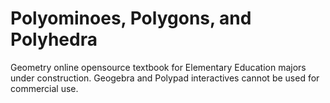 # Polyominoes, Polygons, and Polyhedra

Geometry online opensource textbook for Elementary Education majors under construction. Geogebra and Polypad interactives cannot be used for commercial use.

<!--Visit <https://pretextbook.org/documentation.html> to learn more.-->
